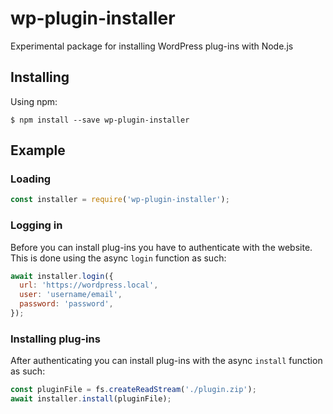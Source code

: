 # wp-plugin-installer
Experimental package for installing WordPress plug-ins with Node.js

## Installing
Using npm:
```
$ npm install --save wp-plugin-installer
```

## Example
### Loading
```javascript
const installer = require('wp-plugin-installer');
```

### Logging in
Before you can install plug-ins you have to authenticate with the website. This is done using the async `login` function as such:
```javascript
await installer.login({
  url: 'https://wordpress.local',
  user: 'username/email',
  password: 'password',
});
```

### Installing plug-ins
After authenticating you can install plug-ins with the async `install` function as such:
```javascript
const pluginFile = fs.createReadStream('./plugin.zip');
await installer.install(pluginFile);
```
